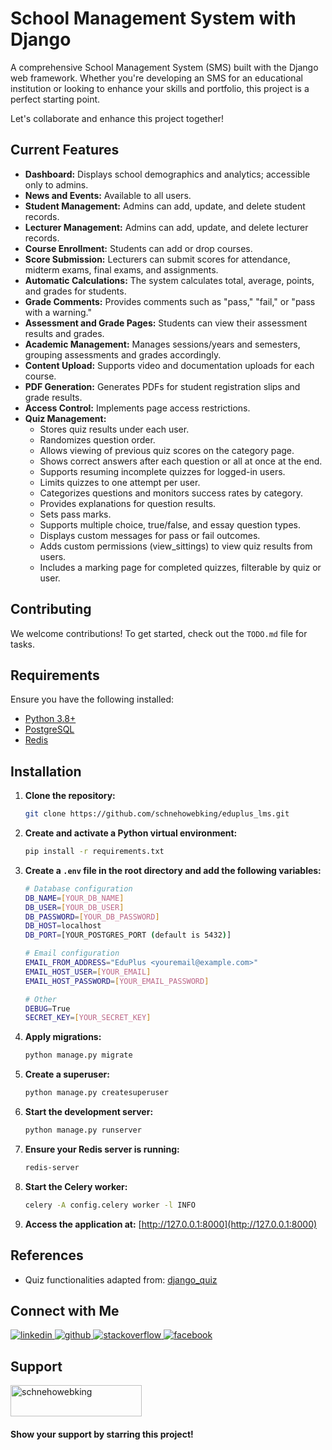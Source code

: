 # School Management System with Django

A comprehensive School Management System (SMS) built with the Django web framework. Whether you're developing an SMS for an educational institution or looking to enhance your skills and portfolio, this project is a perfect starting point.

Let's collaborate and enhance this project together!

## Current Features

- **Dashboard:** Displays school demographics and analytics; accessible only to admins.
- **News and Events:** Available to all users.
- **Student Management:** Admins can add, update, and delete student records.
- **Lecturer Management:** Admins can add, update, and delete lecturer records.
- **Course Enrollment:** Students can add or drop courses.
- **Score Submission:** Lecturers can submit scores for attendance, midterm exams, final exams, and assignments.
- **Automatic Calculations:** The system calculates total, average, points, and grades for students.
- **Grade Comments:** Provides comments such as "pass," "fail," or "pass with a warning."
- **Assessment and Grade Pages:** Students can view their assessment results and grades.
- **Academic Management:** Manages sessions/years and semesters, grouping assessments and grades accordingly.
- **Content Upload:** Supports video and documentation uploads for each course.
- **PDF Generation:** Generates PDFs for student registration slips and grade results.
- **Access Control:** Implements page access restrictions.
- **Quiz Management:**
  - Stores quiz results under each user.
  - Randomizes question order.
  - Allows viewing of previous quiz scores on the category page.
  - Shows correct answers after each question or all at once at the end.
  - Supports resuming incomplete quizzes for logged-in users.
  - Limits quizzes to one attempt per user.
  - Categorizes questions and monitors success rates by category.
  - Provides explanations for question results.
  - Sets pass marks.
  - Supports multiple choice, true/false, and essay question types.
  - Displays custom messages for pass or fail outcomes.
  - Adds custom permissions (view_sittings) to view quiz results from users.
  - Includes a marking page for completed quizzes, filterable by quiz or user.

## Contributing

We welcome contributions! To get started, check out the `TODO.md` file for tasks.

## Requirements

Ensure you have the following installed:

- [Python 3.8+](https://www.python.org/downloads/)
- [PostgreSQL](https://www.postgresql.org/download/)
- [Redis](https://redis.io/docs/latest/operate/oss_and_stack/install/install-redis/)

## Installation

1. **Clone the repository:**

    ```bash
    git clone https://github.com/schnehowebking/eduplus_lms.git
    
    ```

2. **Create and activate a Python virtual environment:**

    ```bash
    pip install -r requirements.txt
    ```

3. **Create a `.env` file in the root directory and add the following variables:**

    ```bash
    # Database configuration
    DB_NAME=[YOUR_DB_NAME]
    DB_USER=[YOUR_DB_USER]
    DB_PASSWORD=[YOUR_DB_PASSWORD]
    DB_HOST=localhost
    DB_PORT=[YOUR_POSTGRES_PORT (default is 5432)]

    # Email configuration
    EMAIL_FROM_ADDRESS="EduPlus <youremail@example.com>"
    EMAIL_HOST_USER=[YOUR_EMAIL]
    EMAIL_HOST_PASSWORD=[YOUR_EMAIL_PASSWORD]

    # Other
    DEBUG=True
    SECRET_KEY=[YOUR_SECRET_KEY]
    ```

4. **Apply migrations:**

    ```bash
    python manage.py migrate
    ```

5. **Create a superuser:**

    ```bash
    python manage.py createsuperuser
    ```

6. **Start the development server:**

    ```bash
    python manage.py runserver
    ```

7. **Ensure your Redis server is running:**

    ```bash
    redis-server
    ```

8. **Start the Celery worker:**

    ```bash
    celery -A config.celery worker -l INFO
    ```

9. **Access the application at:** [http://127.0.0.1:8000](http://127.0.0.1:8000)

## References

- Quiz functionalities adapted from: [django_quiz](https://github.com/tomwalker/django_quiz)

## Connect with Me

<div>
<a href="https://www.linkedin.com/in/mdhasibunnabischneho" target="_blank">
<img src=https://img.shields.io/badge/linkedin-%231E77B5.svg?&style=for-the-badge&logo=linkedin&logoColor=white alt=linkedin />
</a>
<a href="https://github.com/schnehowebking" target="_blank">
<img src=https://img.shields.io/badge/github-%2324292e.svg?&style=for-the-badge&logo=github&logoColor=white alt=github />
</a>
<a href="https://stackoverflow.com/users/14780695/schnehowebking" target="_blank">
<img src=https://img.shields.io/badge/stackoverflow-%23F28032.svg?&style=for-the-badge&logo=stackoverflow&logoColor=white alt=stackoverflow />
</a>
<a href="https://www.facebook.com/hunschneho/" target="_blank">
<img src=https://img.shields.io/badge/facebook-%232E87FB.svg?&style=for-the-badge&logo=facebook&logoColor=white alt=facebook />
</a>
</div>

## Support

<a href="https://www.buymeacoffee.com/schnehowebking">
<img src="https://cdn.buymeacoffee.com/buttons/v2/default-yellow.png" height="50" width="210" alt="schnehowebking" />
</a>

#### Show your support by starring this project!
